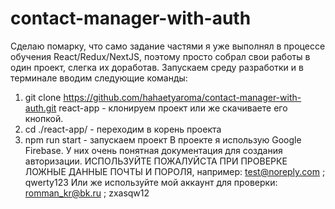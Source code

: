 # contact-manager-with-auth
Сделаю помарку, что само задание частями я уже выполнял в процессе обучения React/Redux/NextJS, поэтому просто собрал свои работы в один проект, слегка их доработав.
Запускаем среду разработки и в терминале вводим следующие команды:
  1) git clone https://github.com/hahaetyaroma/contact-manager-with-auth.git react-app - клонируем проект или же скачиваете его кнопкой.
  2) cd ./react-app/ - переходим в корень проекта
  3) npm run start - запускаем проект
В проекте я использую Google Firebase. У них очень понятная документация для создания авторизации.
ИСПОЛЬЗУЙТЕ ПОЖАЛУЙСТА ПРИ ПРОВЕРКЕ ЛОЖНЫЕ ДАННЫЕ ПОЧТЫ И ПОРОЛЯ, например: test@noreply.com ; qwerty123
Или же используйте мой аккаунт для проверки: romman_kr@bk.ru ; zxasqw12
